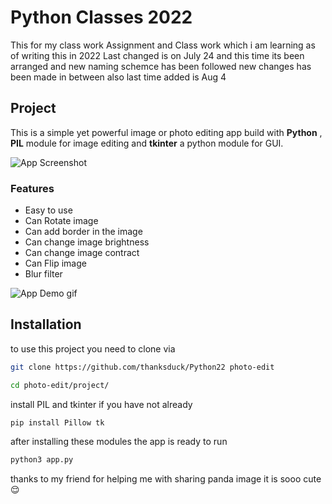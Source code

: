 # Python Classes 2022
This for my class work Assignment and Class work which i am learning as of writing this in 2022
Last changed is on July 24 and this time its been arranged and new naming schemce has been followed
new changes has been made in between also
last time added is Aug 4

## Project
This is a simple yet powerful image or photo editing app build with **Python** , **PIL** module for image editing and **tkinter** a python module for GUI.

![App Screenshot](https://github.com/thanksduck/Python22/blob/d16bcee13ec1efe52984a5020f108ced61129f55/project/Screenshot.png)
### Features

- Easy to use
- Can Rotate image
- Can add border in the image
- Can change image brightness
- Can change image contract
- Can Flip image
- Blur filter



![App Demo gif](https://github.com/thanksduck/Python22/blob/d16bcee13ec1efe52984a5020f108ced61129f55/project/demo.gif)

## Installation
to use this project you need to clone via
```bash
git clone https://github.com/thanksduck/Python22 photo-edit
```
```bash
cd photo-edit/project/
```
install PIL and tkinter if you have not already
```bash
pip install Pillow tk
```

after installing these modules the app is ready to run
```bash
python3 app.py
```
thanks to my friend for helping me with sharing panda image it is sooo cute 😌